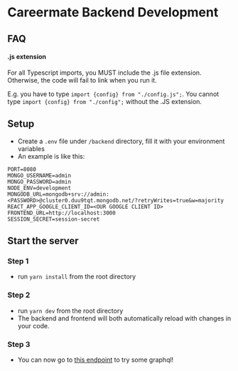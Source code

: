 # Careermate Backend Development

## FAQ

#### .js extension

For all Typescript imports, you MUST include the .js file extension. Otherwise, the code will fail to link when you run it. 

E.g. you have to type `import {config} from "./config.js";`. You cannot type `import {config} from "./config";` without the .JS extension.

## Setup

- Create a `.env` file under `/backend` directory, fill it with your environment variables
- An example is like this:
```
PORT=8080
MONGO_USERNAME=admin
MONGO_PASSWORD=admin
NODE_ENV=development
MONGODB_URL=mongodb+srv://admin:<PASSWORD>@cluster0.duu9tqt.mongodb.net/?retryWrites=true&w=majority
REACT_APP_GOOGLE_CLIENT_ID=<OUR GOOGLE CLIENT ID>
FRONTEND_URL=http://localhost:3000
SESSION_SECRET=session-secret

```


## Start the server

### Step 1

- run `yarn install` from the root directory

### Step 2
- run `yarn dev` from the root directory
- The backend and frontend will both automatically reload with changes in your code.

### Step 3

- You can now go to [this endpoint](http://localhost:8080/graphql) to try some graphql!
